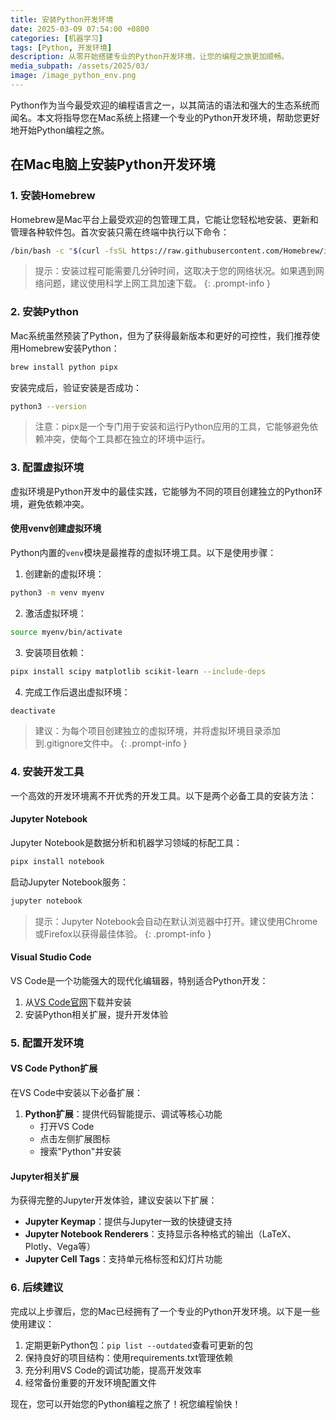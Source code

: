 ```yaml
---
title: 安装Python开发环境
date: 2025-03-09 07:54:00 +0800
categories: [机器学习]
tags: [Python, 开发环境]
description: 从零开始搭建专业的Python开发环境，让您的编程之旅更加顺畅。
media_subpath: /assets/2025/03/
image: /image_python_env.png
---
```


Python作为当今最受欢迎的编程语言之一，以其简洁的语法和强大的生态系统而闻名。本文将指导您在Mac系统上搭建一个专业的Python开发环境，帮助您更好地开始Python编程之旅。

## 在Mac电脑上安装Python开发环境

### 1. 安装Homebrew

Homebrew是Mac平台上最受欢迎的包管理工具，它能让您轻松地安装、更新和管理各种软件包。首次安装只需在终端中执行以下命令：

```bash
/bin/bash -c "$(curl -fsSL https://raw.githubusercontent.com/Homebrew/install/HEAD/install.sh)"
```

> 提示：安装过程可能需要几分钟时间，这取决于您的网络状况。如果遇到网络问题，建议使用科学上网工具加速下载。
{: .prompt-info }

### 2. 安装Python

Mac系统虽然预装了Python，但为了获得最新版本和更好的可控性，我们推荐使用Homebrew安装Python：

```bash
brew install python pipx
```

安装完成后，验证安装是否成功：

```bash
python3 --version
```

> 注意：pipx是一个专门用于安装和运行Python应用的工具，它能够避免依赖冲突，使每个工具都在独立的环境中运行。

### 3. 配置虚拟环境

虚拟环境是Python开发中的最佳实践，它能够为不同的项目创建独立的Python环境，避免依赖冲突。

#### 使用venv创建虚拟环境

Python内置的`venv`模块是最推荐的虚拟环境工具。以下是使用步骤：

1. 创建新的虚拟环境：
```bash
python3 -m venv myenv
```

2. 激活虚拟环境：
```bash
source myenv/bin/activate
```

3. 安装项目依赖：
```bash
pipx install scipy matplotlib scikit-learn --include-deps
```

4. 完成工作后退出虚拟环境：
```bash
deactivate
```

> 建议：为每个项目创建独立的虚拟环境，并将虚拟环境目录添加到.gitignore文件中。
{: .prompt-info }

### 4. 安装开发工具

一个高效的开发环境离不开优秀的开发工具。以下是两个必备工具的安装方法：

#### Jupyter Notebook

Jupyter Notebook是数据分析和机器学习领域的标配工具：

```bash
pipx install notebook
```

启动Jupyter Notebook服务：

```bash
jupyter notebook
```

> 提示：Jupyter Notebook会自动在默认浏览器中打开。建议使用Chrome或Firefox以获得最佳体验。
{: .prompt-info }

#### Visual Studio Code

VS Code是一个功能强大的现代化编辑器，特别适合Python开发：

1. 从[VS Code官网](https://code.visualstudio.com/)下载并安装
2. 安装Python相关扩展，提升开发体验

### 5. 配置开发环境

#### VS Code Python扩展

在VS Code中安装以下必备扩展：

1. **Python扩展**：提供代码智能提示、调试等核心功能
   - 打开VS Code
   - 点击左侧扩展图标
   - 搜索"Python"并安装

#### Jupyter相关扩展

为获得完整的Jupyter开发体验，建议安装以下扩展：

* **Jupyter Keymap**：提供与Jupyter一致的快捷键支持
* **Jupyter Notebook Renderers**：支持显示各种格式的输出（LaTeX、Plotly、Vega等）
* **Jupyter Cell Tags**：支持单元格标签和幻灯片功能

### 6. 后续建议

完成以上步骤后，您的Mac已经拥有了一个专业的Python开发环境。以下是一些使用建议：

1. 定期更新Python包：`pip list --outdated`查看可更新的包
2. 保持良好的项目结构：使用requirements.txt管理依赖
3. 充分利用VS Code的调试功能，提高开发效率
4. 经常备份重要的开发环境配置文件

现在，您可以开始您的Python编程之旅了！祝您编程愉快！